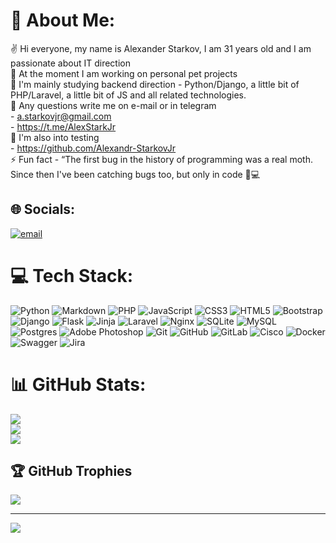 # 💫 About Me:
✌ Hi everyone, my name is Alexander Starkov, I am 31 years old and I am passionate about IT direction<br>🔭 At the moment I am working on personal pet projects<br>🌱 I'm mainly studying backend direction - Python/Django, a little bit of PHP/Laravel, a little bit of JS and all related technologies.<br>📝 Any questions write me on e-mail or in telegram<br>- a.starkovjr@gmail.com<br>- https://t.me/AlexStarkJr<br>🧪 I'm also into testing<br>- https://github.com/Alexandr-StarkovJr<br>⚡ Fun fact - “The first bug in the history of programming was a real moth. Since then I've been catching bugs too, but only in code 🐛💻


## 🌐 Socials:
[![email](https://img.shields.io/badge/Email-D14836?logo=gmail&logoColor=white)](mailto:a.starkovjr@gmail.com) 

# 💻 Tech Stack:
![Python](https://img.shields.io/badge/python-3670A0?style=plastic&logo=python&logoColor=ffdd54) ![Markdown](https://img.shields.io/badge/markdown-%23000000.svg?style=plastic&logo=markdown&logoColor=white) ![PHP](https://img.shields.io/badge/php-%23777BB4.svg?style=plastic&logo=php&logoColor=white) ![JavaScript](https://img.shields.io/badge/javascript-%23323330.svg?style=plastic&logo=javascript&logoColor=%23F7DF1E) ![CSS3](https://img.shields.io/badge/css3-%231572B6.svg?style=plastic&logo=css3&logoColor=white) ![HTML5](https://img.shields.io/badge/html5-%23E34F26.svg?style=plastic&logo=html5&logoColor=white) ![Bootstrap](https://img.shields.io/badge/bootstrap-%238511FA.svg?style=plastic&logo=bootstrap&logoColor=white) ![Django](https://img.shields.io/badge/django-%23092E20.svg?style=plastic&logo=django&logoColor=white) ![Flask](https://img.shields.io/badge/flask-%23000.svg?style=plastic&logo=flask&logoColor=white) ![Jinja](https://img.shields.io/badge/jinja-white.svg?style=plastic&logo=jinja&logoColor=black) ![Laravel](https://img.shields.io/badge/laravel-%23FF2D20.svg?style=plastic&logo=laravel&logoColor=white) ![Nginx](https://img.shields.io/badge/nginx-%23009639.svg?style=plastic&logo=nginx&logoColor=white) ![SQLite](https://img.shields.io/badge/sqlite-%2307405e.svg?style=plastic&logo=sqlite&logoColor=white) ![MySQL](https://img.shields.io/badge/mysql-4479A1.svg?style=plastic&logo=mysql&logoColor=white) ![Postgres](https://img.shields.io/badge/postgres-%23316192.svg?style=plastic&logo=postgresql&logoColor=white) ![Adobe Photoshop](https://img.shields.io/badge/adobe%20photoshop-%2331A8FF.svg?style=plastic&logo=adobe%20photoshop&logoColor=white) ![Git](https://img.shields.io/badge/git-%23F05033.svg?style=plastic&logo=git&logoColor=white) ![GitHub](https://img.shields.io/badge/github-%23121011.svg?style=plastic&logo=github&logoColor=white) ![GitLab](https://img.shields.io/badge/gitlab-%23181717.svg?style=plastic&logo=gitlab&logoColor=white) ![Cisco](https://img.shields.io/badge/cisco-%23049fd9.svg?style=plastic&logo=cisco&logoColor=black) ![Docker](https://img.shields.io/badge/docker-%230db7ed.svg?style=plastic&logo=docker&logoColor=white) ![Swagger](https://img.shields.io/badge/-Swagger-%23Clojure?style=plastic&logo=swagger&logoColor=white) ![Jira](https://img.shields.io/badge/jira-%230A0FFF.svg?style=plastic&logo=jira&logoColor=white)
# 📊 GitHub Stats:
![](https://github-readme-stats.vercel.app/api?username=Alexandr-Starkov&theme=dark&hide_border=false&include_all_commits=true&count_private=false)<br/>
![](https://nirzak-streak-stats.vercel.app/?user=Alexandr-Starkov&theme=dark&hide_border=false)<br/>
![](https://github-readme-stats.vercel.app/api/top-langs/?username=Alexandr-Starkov&theme=dark&hide_border=false&include_all_commits=true&count_private=false&layout=compact)

## 🏆 GitHub Trophies
![](https://github-profile-trophy.vercel.app/?username=Alexandr-Starkov&theme=radical&no-frame=false&no-bg=false&margin-w=4)

---
[![](https://visitcount.itsvg.in/api?id=Alexandr-Starkov&icon=0&color=0)](https://visitcount.itsvg.in)

